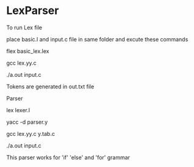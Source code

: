 # LexParser

To run Lex file

place basic.l and input.c file in same folder and excute these commands


flex basic_lex.lex

gcc lex.yy.c

./a.out input.c


Tokens are generated in out.txt file

Parser

lex lexer.l

yacc -d parser.y

gcc lex.yy.c y.tab.c

./a.out input.c


This parser works for 'if' 'else' and 'for' grammar
